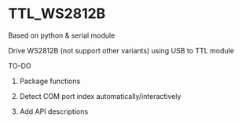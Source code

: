 # TTL_WS2812B

Based on python & serial module

Drive WS2812B (not support other variants) using USB to TTL module

TO-DO

1. Package functions

2. Detect COM port index automatically/interactively

3. Add API descriptions